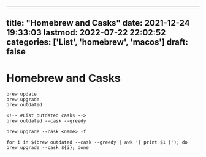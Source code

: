 
---
title: "Homebrew and Casks"
date: 2021-12-24 19:33:03
lastmod: 2022-07-22 22:02:52
categories: ['List', 'homebrew', 'macos']
draft: false
---


# Homebrew and Casks
```
brew update
brew upgrade
brew outdated

<!-- #List outdated casks -->
brew outdated --cask --greedy

brew upgrade --cask <name> -f

for i in $(brew outdated --cask --greedy | awk '{ print $1 }'); do brew upgrade --cask ${i}; done
```

<!-- #public #homebrew #macos -->

<!-- {BearID:D78A5184-D038-438C-8299-C3F365537BA3-29797-000143A8642B5BAC} -->
